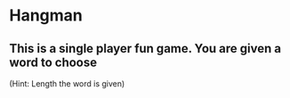 # Hangman

## This is a single player fun game. You are given a word to choose 
(Hint: Length the word is given)
